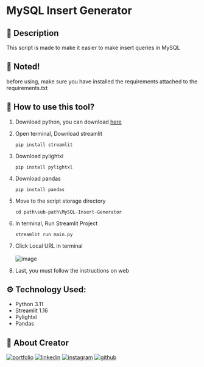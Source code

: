 
# MySQL Insert Generator
## :open_book: Description
This script is made to make it easier to make insert queries in MySQL

## :pushpin: Noted!
before using, make sure you have installed the requirements attached to the requirements.txt

## :syringe: How to use this tool?
1. Download python, you can download [here](https://www.python.org/downloads/)
2. Open terminal, Download streamlit

   ```shell
   pip install streamlit
   ```
3. Download pylightxl

   ```shell
   pip install pylightxl
   ```
4. Download pandas

   ```shell
   pip install pandas
   ```
5. Move to the script storage directory

   ```shell
   cd path\sub-path\MySQL-Insert-Generator
   ```
6. In terminal, Run Streamlit Project

   ```shell
   streamlit run main.py
   ```
7. Click Local URL in terminal<br><br>
   ![image](https://user-images.githubusercontent.com/75787853/210348875-9727f633-5473-4f24-863f-5fad08f22301.png)

8. Last, you must follow the instructions on web<br>


## :gear: Technology Used:

 - Python 3.11
 - Streamlit 1.16
 - Pylightxl
 - Pandas

## :link: About Creator
[![portfolio](https://img.shields.io/badge/my_portfolio-000?style=for-the-badge&logo=ko-fi&logoColor=white)](https://www.ferdyhape.site/)
[![linkedin](https://img.shields.io/badge/linkedin-0A66C2?style=for-the-badge&logo=linkedin&logoColor=white)](https://www.linkedin.com/in/ferdy-hahan-pradana)
[![instagram](https://img.shields.io/badge/instagram-833AB4?style=for-the-badge&logo=instagram&logoColor=white)](https://instagram.com/ferdyhape)
[![github](https://img.shields.io/badge/github-333?style=for-the-badge&logo=github&logoColor=white)](https://github.com/ferdyhape)
